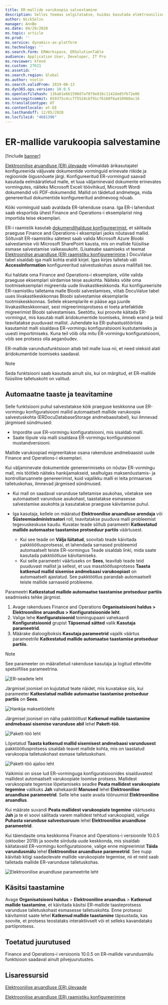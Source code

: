 ```yaml
---
title: ER-mallide varukoopia salvestamine
description: Selles teemas selgitatakse, kuidas kasutada elektroonilise aruandluse (ER) varundusmälu mallide taastamiseks.
author: NickSelin
manager: AnnBe
ms.date: 04/29/2020
ms.topic: article
ms.prod: ''
ms.service: dynamics-ax-platform
ms.technology: ''
ms.search.form: ERWorkspace, ERSolutionTable
audience: Application User, Developer, IT Pro
ms.reviewer: kfend
ms.custom: 27621
ms.assetid: ''
ms.search.region: Global
ms.author: nselin
ms.search.validFrom: 2019-08-13
ms.dyn365.ops.version: 10.0.5
ms.openlocfilehash: 136a81e661590d7af879e816c1142de85fb72e06
ms.sourcegitcommit: 659375c4cc7f5524cbf91cf6160f6a410960ac16
ms.translationtype: HT
ms.contentlocale: et-EE
ms.lasthandoff: 12/05/2020
ms.locfileid: "4681396"
---
```

# <a name="backup-storage-of-er-templates"></a>ER-mallide varukoopia salvestamine

[!include [banner](../includes/banner.md)]

[Elektroonilise aruandluse (ER) ülevaade](general-electronic-reporting.md) võimaldab ärikasutajatel konfigureerida väljuvate dokumentide vorminguid erinevate riikide ja regioonide õigusnõuete järgi. Konfigureeritud ER-vormingud saavad kasutada eelmääratletud malle, et luua väljaminevaid dokumente erinevates vormingutes, näiteks Microsoft Exceli töövihikud, Microsoft Wordi dokumendid või PDF-dokumendid. Mallid on täidetud andmetega, mida genereeritud dokumentide konfigureeritud andmevoog nõuab.

Kõiki vorminguid saab avaldada ER-lahenduse osana. Iga ER-i lahendust saab eksportida ühest Finance and Operations-i eksemplarist ning importida teise eksemplari.

ER-i raamistik kasutab [dokumendihalduse konfigureerimist](../../fin-ops/organization-administration/configure-document-management.md), et säilitada praeguse Finance and Operations-i eksemplari jaoks nõutavad mallid. Sõltuvalt ER-raamistiku sätetest saab valida Microsoft Azure Bloobi salvestamise või Microsoft SharePoint kausta, mis on mallide füüsilise esmase salvestamise vaikeasukoht. (Lisateabe saamiseks vt teemat [Elektroonilise aruandluse (ER) raamistiku konfigureerimine](electronic-reporting-er-configure-parameters.md).) DocuValue tabel sisaldab iga malli kohta eraldi kirjet. Igas kirjes talletab väli **AccessInformation** konfigureeritud salvestuskohas asuva mallifaili tee.

Kui haldate oma Finance and Operations-i eksemplare, võite valida praeguse eksemplari siirdamise teise asukohta. Näiteks võite oma tootmiseksemplari migreerida uude liivakastikeskkonda. Kui konfigureerisite ER-raamistiku talletama malle Bloobi salvestamises, viitab DocuValue tabel uues liivakastikeskkonnas Bloobi salvestamise eksemplarile tootmiskeskkonnas. Sellele eksemplarile ei pääse aga juurde liivakastikeskkonnast, sest migreerimisprotsess ei toeta artefaktide migreerimist Bloobi salvestamises. Seetõttu, kui proovite käitada ER-vormingut, mis kasutab malli äridokumentide loomiseks, ilmneb erand ja teid teavitatakse puuduvast mallist. Juhendate ka ER-puhastustööriista kasutamist malli sisaldava ER-vormingu konfiguratsiooni kustutamiseks ja uuesti importimiseks. Kuna teil võib olla mitu ER-vormingu konfiguratsiooni, võib see protsess olla aeganõudev.

ER-mallide varundusfunktsioon aitab teil malle luua nii, et need oleksid alati äridokumentide loomiseks saadaval.

> [!NOTE]
> Seda funktsiooni saab kasutada ainult siis, kui on märgitud, et ER-mallide füüsiline talletuskoht on valitud.

## <a name="automated-recovery-and-notification"></a>Automaatne taaste ja teavitamine

Selle funktsiooni puhul salvestatakse kõik praeguse keskkonna uue ER-vormingu konfiguratsiooni mallid automaatselt mallide varukoopia salvestuskohta (ERDocuDatabaseStorage andmebaasitabel), kui ilmnevad järgmised sündmused:

- Impordite uue ER-vormingu konfiguratsiooni, mis sisaldab malli.
- Saate lõpule viia malli sisaldava ER-vormingu konfiguratsiooni mustandversiooni.

Mallide varukoopiad migreeritakse osana rakenduse andmebaasist uude Finance and Operations-i eksemplari.

Kui väljaminevate dokumentide genereerimiseks on nõutav ER-vormingu mall, mis töötleb näiteks hankijamakseid, sealhulgas maksenõustamis- ja kontrolliaruannete genereerimist, kuid vajalikku malli ei leita primaarses talletuskohas, ilmnevad järgmised sündmused.

- Kui mall on saadaval varunduse talletamise asukohas, võetakse see automaatselt varunduse asukohast, taastatakse esmasesse salvestamise asukohta ja kasutatakse praeguse käivitamise puhul.
- Iga kasutaja, kellele on määratud **Elektroonilise aruandluse arendaja** või **Süsteemiadministraatori** roll, teavitatakse puuduva malli probleemist tegevuskeskuse kaudu. Kuvatav teade sõltub parameetri **Katkestatud mallide automaatse taastamise protseduur partiis** väärtusest.

    - Kui see teade on **Välja lüitatud**, soovitab teade käivitada pakktöötlusprotsessi, et lahendada sarnased probleemid automaatselt teiste ER-vormingus Teade sisaldab linki, mida saate kasutada pakktöötluse käivitamiseks.
    - Kui selle parameetri väärtuseks on **Sees**, teavitab teade teid puuduvast mallist ja sellest, et uus masstöötlusprotsess  **Taasta katkenud mallid sisemise andmebaasi varukoopiast** on automaatselt ajastatud. See pakktöötlus parandab automaatselt teiste mallide sarnaseid probleeme.

Parameetri **Katkestatud mallide automaatse taastamise protseduur partiis** seadmiseks tehke järgmist.

1. Avage rakenduses Finance and Operations **Organisatsiooni haldus \> Elektrooniline aruandlus \> Konfiguratsioonide leht**.
2. Valige lehe **Konfiguratsioonid** toimingupaani vahekaardi **Konfiguratsioonid** grupist **Täpsemad sätted** valik **Kasutaja parameetrid**.
3. Määrake dialoogiboksis **Kasutaja parameetrid** vajalik väärtus parameetrile **Katkestatud mallide automaatse taastamise protseduur partiis**.

> [!NOTE]
> See parameeter on määratletud rakenduse kasutaja ja logitud ettevõtte spetsiifilise parameetrina.

![ER-seadete leht](./media/GER-BackupTemplates-1.png)

Järgmisel joonisel on kujutatud teate näidet, mis kuvatakse siis, kui parameeter **Katkestatud mallide automaatse taastamise protseduur partiis** on **Sees**.

![Hankija maksetööleht](./media/GER-BackupTemplates-2.png)

Järgmisel joonisel on näha pakktöötlust **Katkenud mallide taastamine andmebaasi sisemise varunduse abil** lehel **Pakett-töö**.

![Pakett-töö leht](./media/GER-BackupTemplates-3.png)

Lõpetatud **Taasta katkenud mallid sisemisest andmebaasi varundusest** pakktöötlusprotsess sisaldab teavet mallide kohta, mis on taastatud varukoopia talletuskohast esmase talletuskohani.

![Pakett-töö ajaloo leht](./media/GER-BackupTemplates-4.png)

Vaikimisi on sisse lud ER-vorminguga konfiguratsioonides sisalduvatest mallidest automaatselt varukoopiate loomise protsess. Mallidest varukoopiate tegemise lõpetamiseks seadke **Peata mallidest varukoopiate tegemine** valikuks **Jah** vahekaardil **Manused** lehel **Elektroonilise aruandluse parameetrid**. Selle lehe saate avada tööruumist **Elektrooniline aruandlus**.

Kui määrate suvandi **Peata mallidest varukoopiate tegemine** väärtuseks **Jah** ja te ei soovi säilitada varem mallidest tehtud varukoopiaid, valige **Puhasta varunduse salvestusruum** lehel **Elektroonilise aruandluse parameetrid**.

Kui täiendasite oma keskkonna Finance and Operations-i versioonile 10.0.5 (oktoober 2019) ja soovite siirduda uude keskkonda, mis sisaldab käitatavaid ER-vormingu konfiguratsioone, valige enne migreerimist **Täida varundusmälu** lehel **Elektroonilise aruandluse parameetrid**. See nupp käivitab kõigi saadaolevate mallide varukoopiate tegemise, nii et neid saab talletada mallide ER-varunduse talletuskohas.

![Elektroonilise aruandluse parameetrite leht](./media/GER-BackupTemplates-5.png)

## <a name="manual-recovery"></a>Käsitsi taastamine

Avage **Organisatsiooni haldus** \> **Elektrooniline aruandlus** \> **Katkenud mallide taastamine**, et käivitada käsitsi ER-mallide taasteprotsess varunduse talletuskohast esmasesse talletuskohta. Enne protsessi käivitamist saate lehel **Katkenud mallide taastamine** täpsustada, kas soovite, et protsess teostataks interaktiivselt või et selleks kavandataks partiiprotsess.

## <a name="supported-deployments"></a>Toetatud juurutused

Finance and Operations-i versioonis 10.0.5 on ER-mallide varundusmälu funktsioon saadaval ainult pilvejuurutustes.

## <a name="additional-resources"></a>Lisaressursid

[Elektroonilise aruandluse (ER) ülevaade](general-electronic-reporting.md)

[Elektroonilise aruandluse (ER) raamistiku konfigureerimine](electronic-reporting-er-configure-parameters.md)
